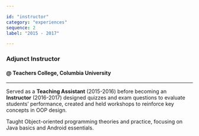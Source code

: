 ```yaml
---

id: "instructor"
category: "experiences"
sequence: 2
label: "2015 - 2017"

---
```


### Adjunct Instructor

#### @ Teachers College, Columbia University

---

Served as a **Teaching Assistant** (2015-2016) before becoming an **Instructor** (2016-2017) designed quizzes and exam questions to evaluate students’ performance, created and held workshops to reinforce key concepts in OOP design.

Taught Object-oriented programming theories and practice, focusing on Java basics and Android essentials.